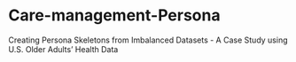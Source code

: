 # Care-management-Persona
Creating Persona Skeletons from Imbalanced Datasets - A Case Study using U.S. Older Adults’ Health Data
